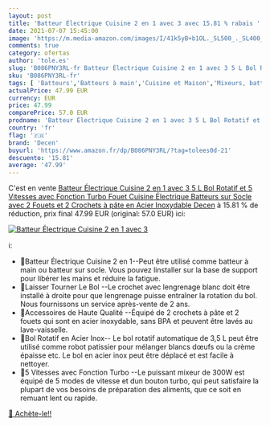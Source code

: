 ```yaml
---
layout: post
title: 'Batteur Électrique Cuisine 2 en 1 avec 3 avec 15.81 % rabais '
date: 2021-07-07 15:45:00
image: 'https://m.media-amazon.com/images/I/41k5yB+b1OL._SL500_._SL400_.jpg'
comments: true
category: ofertas
author: 'tole.es'
slug: 'B086PNY3RL-fr Batteur Électrique Cuisine 2 en 1 avec 3 5 L Bol Rotatif...'
sku: 'B086PNY3RL-fr'
tags: [ 'Batteurs','Batteurs à main','Cuisine et Maison','Mixeurs, batteurs et robots multifonctions','Petit électroménager','decen', ]
actualPrice: 47.99 EUR
currency: EUR
price: 47.99
comparePrice: 57.0 EUR
prodname: 'Batteur Électrique Cuisine 2 en 1 avec 3 5 L Bol Rotatif et 5 Vitesses avec Fonction Turbo  Fouet Cuisine Électrique  Batteurs sur Socle avec 2 Fouets et 2 Crochets à pâte en Acier Inoxydable  Decen'
country: 'fr'
flag: '🇫🇷'
brand: 'Decen'
buyurl: 'https://www.amazon.fr/dp/B086PNY3RL/?tag=tolees0d-21'
descuento: '15.81'
average: '47.99'
---
```


C'est en vente [Batteur Électrique Cuisine 2 en 1 avec 3 5 L Bol Rotatif et 5 Vitesses avec Fonction Turbo  Fouet Cuisine Électrique  Batteurs sur Socle avec 2 Fouets et 2 Crochets à pâte en Acier Inoxydable  Decen](https://www.amazon.fr/dp/B086PNY3RL/?tag=tolees0d-21)  à  15.81 % de réduction, prix final  47.99 EUR (original: 57.0 EUR) ici:

[![Batteur Électrique Cuisine 2 en 1 avec 3](https://m.media-amazon.com/images/I/41k5yB+b1OL._SL500_._SL400_.jpg)](https://www.amazon.fr/dp/B086PNY3RL/?tag=tolees0d-21)

ℹ️:

- 🍰Batteur Électrique Cuisine 2 en 1--Peut être utilisé comme batteur à main ou batteur sur socle. Vous pouvez linstaller sur la base de support pour libérer les mains et réduire la fatigue.
- 🍰Laisser Tourner Le Bol --Le crochet avec lengrenage blanc doit être installé à droite pour que lengrenage puisse entraîner la rotation du bol. Nous fournissons un service après-vente de 2 ans.
- 🍰Accessoires de Haute Qualité --Équipé de 2 crochets à pâte et 2 fouets qui sont en acier inoxydable, sans BPA et peuvent être lavés au lave-vaisselle.
- 🍰Bol Rotatif en Acier Inox-- Le bol rotatif automatique de 3,5 L peut être utilisé comme robot patissier pour mélanger blancs dœufs ou la crème épaisse etc. Le bol en acier inox peut être déplacé et est facile à nettoyer.
- 🍰5 Vitesses avec Fonction Turbo --Le puissant mixeur de 300W est équipé de 5 modes de vitesse et dun bouton turbo, qui peut satisfaire la plupart de vos besoins de préparation des aliments, que ce soit en remuant lent ou rapide.

[🛒 Achète-le!!](https://www.amazon.fr/dp/B086PNY3RL/?tag=tolees0d-21)
